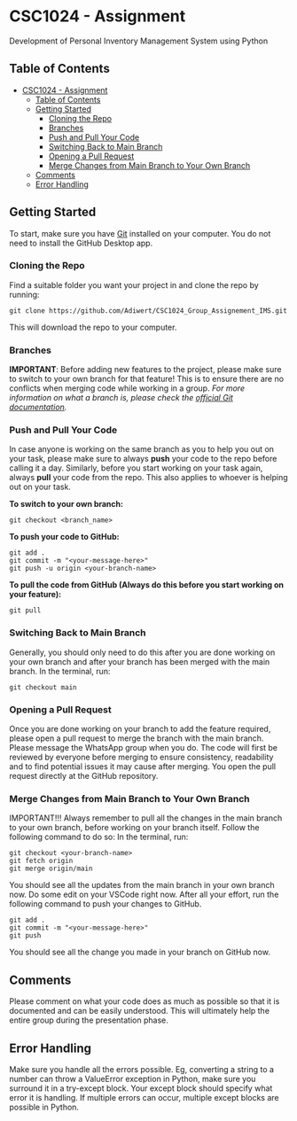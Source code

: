 # CSC1024 - Assignment

Development of Personal Inventory Management System using Python

## Table of Contents

- [CSC1024 - Assignment](#csc1024---assignment)
  - [Table of Contents](#table-of-contents)
  - [Getting Started](#getting-started)
    - [Cloning the Repo](#cloning-the-repo)
    - [Branches](#branches)
    - [Push and Pull Your Code](#push-and-pull-your-code)
    - [Switching Back to Main Branch](#switching-back-to-main-branch)
    - [Opening a Pull Request](#opening-a-pull-request)
    - [Merge Changes from Main Branch to Your Own Branch](#merge-changes-from-main-branch-to-your-own-branch)
  - [Comments](#comments)
  - [Error Handling](#error-handling)

## Getting Started

To start, make sure you have [Git](https://git-scm.com/) installed on your computer. You do not need to install the GitHub Desktop app.

### Cloning the Repo

Find a suitable folder you want your project in and clone the repo by running:

```
git clone https://github.com/Adiwert/CSC1024_Group_Assignement_IMS.git
```

This will download the repo to your computer.

### Branches

**IMPORTANT**: Before adding new features to the project, please make sure to switch to your own branch for that feature! This is to ensure there are no conflicts when merging code while working in a group.
_For more information on what a branch is, please check the [official Git documentation](https://git-scm.com/docs/user-manual#what-is-a-branch)._

### Push and Pull Your Code

In case anyone is working on the same branch as you to help you out on your task, please make sure to always **push** your code to the repo before calling it a day. Similarly, before you start working on your task again, always **pull** your code from the repo. This also applies to whoever is helping out on your task.

**To switch to your own branch:**

```
git checkout <branch_name>
```

**To push your code to GitHub:**

```
git add .
git commit -m "<your-message-here>"
git push -u origin <your-branch-name>
```

**To pull the code from GitHub (Always do this before you start working on your feature):**

```
git pull
```

### Switching Back to Main Branch

Generally, you should only need to do this after you are done working on your own branch and after your branch has been merged with the main branch.
In the terminal, run:

```
git checkout main
```

### Opening a Pull Request

Once you are done working on your branch to add the feature required, please open a pull request to merge the branch with the main branch. Please message the WhatsApp group when you do. The code will first be reviewed by everyone before merging to ensure consistency, readability and to find potential issues it may cause after merging.
You open the pull request directly at the GitHub repository.

### Merge Changes from Main Branch to Your Own Branch

IMPORTANT!!!
Always remember to pull all the changes in the main branch to your own branch, before working on your branch itself. Follow the following command to do so:
In the terminal, run:
```
git checkout <your-branch-name>
git fetch origin
git merge origin/main
```
You should see all the updates from the main branch in your own branch now. Do some edit on your VSCode right now.
After all your effort, run the following command to push your changes to GitHub.
```
git add .
git commit -m "<your-message-here>"
git push
```
You should see all the change you made in your branch on GitHub now.

## Comments

Please comment on what your code does as much as possible so that it is documented and can be easily understood. This will ultimately help the entire group during the presentation phase.

## Error Handling

Make sure you handle all the errors possible. Eg, converting a string to a number can throw a ValueError exception in Python, make sure you surround it in a try-except block.
Your except block should specify what error it is handling. If multiple errors can occur, multiple except blocks are possible in Python.
